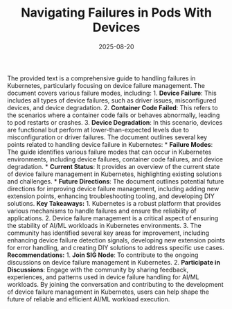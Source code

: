 ﻿---
title: Navigating Failures in Pods With Devices
date: '2025-08-20'
category: Markets
summary: ''
slug: navigating failures in pods with devices
source_urls:
- https://kubernetes.io/blog/2025/07/03/navigating-failures-in-pods-with-devices/
seo:
  title: Navigating Failures in Pods With Devices | Hash n Hedge
  description: ''
  keywords:
  - news
  - markets
  - brief
---

The provided text is a comprehensive guide to handling failures in Kubernetes, particularly focusing on device failure management. The document covers various failure modes, including:  1.  **Device Failure**: This includes all types of device failures, such as driver issues, misconfigured devices, and device degradation. 2.  **Container Code Failed**: This refers to the scenarios where a container code fails or behaves abnormally, leading to pod restarts or crashes. 3.  **Device Degradation**: In this scenario, devices are functional but perform at lower-than-expected levels due to misconfiguration or driver failures.  The document outlines several key points related to handling device failure in Kubernetes:  *   **Failure Modes**: The guide identifies various failure modes that can occur in Kubernetes environments, including device failures, container code failures, and device degradation. *   **Current Status**: It provides an overview of the current state of device failure management in Kubernetes, highlighting existing solutions and challenges. *   **Future Directions**: The document outlines potential future directions for improving device failure management, including adding new extension points, enhancing troubleshooting tooling, and developing DIY solutions.  **Key Takeaways:**  1.  Kubernetes is a robust platform that provides various mechanisms to handle failures and ensure the reliability of applications. 2.  Device failure management is a critical aspect of ensuring the stability of AI/ML workloads in Kubernetes environments. 3.  The community has identified several key areas for improvement, including enhancing device failure detection signals, developing new extension points for error handling, and creating DIY solutions to address specific use cases.  **Recommendations:**  1.  **Join SIG Node**: To contribute to the ongoing discussions on device failure management in Kubernetes. 2.  **Participate in Discussions**: Engage with the community by sharing feedback, experiences, and patterns used in device failure handling for AI/ML workloads.  By joining the conversation and contributing to the development of device failure management in Kubernetes, users can help shape the future of reliable and efficient AI/ML workload execution. 
